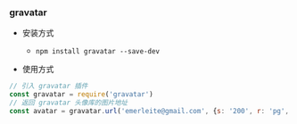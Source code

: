 ### gravatar

* 安装方式
    * `npm install gravatar --save-dev`

* 使用方式
```js
// 引入 gravatar 插件
const gravatar = require('gravatar')
// 返回 gravatar 头像库的图片地址
const avatar = gravatar.url('emerleite@gmail.com', {s: '200', r: 'pg', d: 'mm'})
```